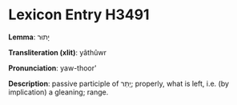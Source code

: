 # Lexicon Entry H3491

**Lemma**: יָתוּר

**Transliteration (xlit)**: yâthûwr

**Pronunciation**: yaw-thoor'

**Description**:
passive participle of יָתַר; properly, what is left, i.e. (by implication) a gleaning; range.
